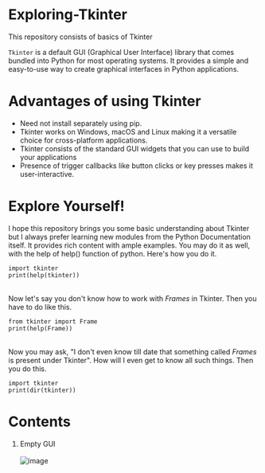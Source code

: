 # Exploring-Tkinter
This repository consists of basics of Tkinter

`Tkinter` is a default GUI (Graphical User Interface) library that comes bundled into Python for most operating systems. It provides a simple and easy-to-use way to create graphical interfaces in Python applications.

# Advantages of using Tkinter
- Need not install separately using pip.
- Tkinter works on Windows, macOS and Linux making it a versatile choice for cross-platform applications.
- Tkinter consists of the standard GUI widgets that you can use to build your applications
- Presence of trigger callbacks like button clicks or key presses makes it user-interactive.

# Explore Yourself!
I hope this repository brings you some basic understanding about Tkinter but I always prefer learning new modules from the Python Documentation itself. It provides rich content with ample examples. You may do it as well, with the help of help() function of python. Here's how you do it.

```
import tkinter
print(help(tkinter))
```

<br>Now let's say you don't know how to work with *Frames* in Tkinter. Then you have to do like this.

```
from tkinter import Frame
print(help(Frame))
```

<br>Now you may ask, "I don't even know till date that something called *Frames* is present under Tkinter". How will I even get to know all such things. Then you do this.
```
import tkinter
print(dir(tkinter))
```

# Contents
1. Empty GUI <br><br>
![image](https://github.com/mani15204/Exploring-Tkinter/assets/118109217/5d43f1a7-686f-4e7e-87e4-bcf02141c122)

